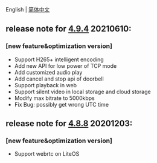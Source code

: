 English | [简体中文](./release_note_zh-CN.md)

## release note for **[4.9.4](./dowload_list_liteos_mainline.md)** 20210610:
### [new feature&optimization version]
- Support H265+ intelligent encoding
- Add new API for low power of TCP mode
- Add customized audio play
- Add cancel and stop api of doorbell
- Support playback in web
- Support silent video in local storage and cloud storage
- Modify max bitrate to 5000kbps
- Fix Bug: possibly get wrong UTC time

## release note for **[4.8.8](./dowload_list_liteos_4.8.8.md)** 20201203:
### [new feature&optimization version]
- Support webrtc on LiteOS